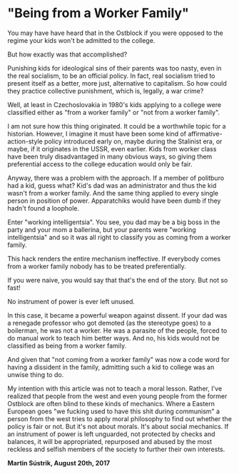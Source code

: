 # "Being from a Worker Family"



You may have have heard that in the Ostblock if you were opposed to the regime your kids won't be admitted to the college.

But how exactly was that accomplished?

Punishing kids for ideological sins of their parents was too nasty, even in the real socialism, to be an official policy. In fact, real socialism tried to present itself as a better, more just, alternative to capitalism. So how could they practice collective punishment, which is, legally, a war crime?

Well, at least in Czechoslovakia in 1980's kids applying to a college were classified either as "from a worker family" or "not from a worker family".

I am not sure how this thing originated. It could be a worthwhile topic for a historian. However, I imagine it must have been some kind of affirmative-action-style policy introduced early on, maybe during the Stalinist era, or maybe, if it originates in the USSR, even earlier. Kids from worker class have been truly disadvantaged in many obvious ways, so giving them preferential access to the college education would only be fair.

Anyway, there was a problem with the approach. If a member of politburo had a kid, guess what? Kid's dad was an administrator and thus the kid wasn't from a worker family. And the same thing applied to every single person in position of power. Apparatchiks would have been dumb if they hadn't found a loophole.

Enter "working intelligentsia". You see, you dad may be a big boss in the party and your mom a ballerina, but your parents were "working intelligentsia" and so it was all right to classify you as coming from a worker family.

This hack renders the entire mechanism ineffective. If everybody comes from a worker family nobody has to be treated preferentially.

If you were naive, you would say that that's the end of the story. But not so fast!

No instrument of power is ever left unused.

In this case, it became a powerful weapon against dissent. If your dad was a renegade professor who got demoted (as the stereotype goes) to a boilerman, he was not a worker. He was a parasite of the people, forced to do manual work to teach him better ways. And no, his kids would not be classified as being from a worker family.

And given that "not coming from a worker family" was now a code word for having a dissident in the family, admitting such a kid to college was an unwise thing to do.

My intention with this article was not to teach a moral lesson. Rather, I've realized that people from the west and even young people from the former Ostblock are often blind to these kinds of mechanics. Where a Eastern European goes "we fucking used to have this shit during communism" a person from the west tries to apply moral philosophy to find out whether the policy is fair or not. But it's not about morals. It's about social mechanics. If an instrument of power is left unguarded, not protected by checks and balances, it will be appropriated, repurposed and abused by the most reckless and selfish members of the society to further their own interests.

**Martin Sústrik, August 20th, 2017**